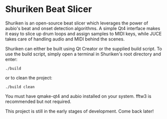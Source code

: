 Shuriken Beat Slicer
====================

Shuriken is an open-source beat slicer which leverages the power of aubio's beat and onset detection algorithms. A simple Qt4 interface makes it easy to slice up drum loops and assign samples to MIDI keys, while JUCE takes care of handling audio and MIDI behind the scenes.

Shuriken can either be built using Qt Creator or the supplied build script. To use the build script, simply open a terminal in Shuriken's root directory and enter:

    ./build

or to clean the project:

    ./build clean

You must have qmake-qt4 and aubio installed on your system. fftw3 is recommended but not required.

This project is still in the early stages of development. Come back later!
